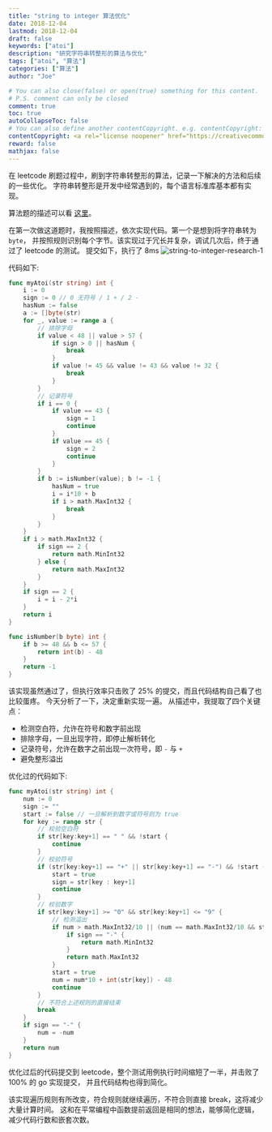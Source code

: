 ```yaml
---
title: "string to integer 算法优化"
date: 2018-12-04
lastmod: 2018-12-04
draft: false
keywords: ["atoi"]
description: "研究字符串转整形的算法与优化"
tags: ["atoi", "算法"]
categories: ["算法"]
author: "Joe"

# You can also close(false) or open(true) something for this content.
# P.S. comment can only be closed
comment: true
toc: true
autoCollapseToc: false
# You can also define another contentCopyright. e.g. contentCopyright: "This is another copyright."
contentCopyright: <a rel="license noopener" href="https://creativecommons.org/licenses/by-nc-nd/4.0/deed.zh" target="_blank">CC BY-NC-ND 4.0</a>
reward: false
mathjax: false
---
```



<!-- Edit Replace Here.-->
在 leetcode 刷题过程中，刷到字符串转整形的算法，记录一下解决的方法和后续的一些优化。
字符串转整形是开发中经常遇到的，每个语言标准库基本都有实现。

<!--more-->
算法题的描述可以看 [这里](https://leetcode.com/problems/string-to-integer-atoi/)。

在第一次做这道题时，我按照描述，依次实现代码。第一个是想到将字符串转为 `byte`，
并按照规则识别每个字节。该实现过于冗长并复杂，调试几次后，终于通过了 leetcode 的测试。
提交如下，执行了 8ms
![string-to-integer-research-1](https://i.loli.net/2019/11/13/9Bj6g2SmqHihGEM.jpg)

代码如下:
```go
func myAtoi(str string) int {
	i := 0
	sign := 0 // 0 无符号 / 1 + / 2 -
	hasNum := false
	a := []byte(str)
	for _, value := range a {
		// 排除字母
		if value < 48 || value > 57 {
			if sign > 0 || hasNum {
				break
			}
			if value != 45 && value != 43 && value != 32 {
				break
			}
		}
		// 记录符号
		if i == 0 {
			if value == 43 {
				sign = 1
				continue
			}
			if value == 45 {
				sign = 2
				continue
			}
		}
		if b := isNumber(value); b != -1 {
			hasNum = true
			i = i*10 + b
			if i > math.MaxInt32 {
				break
			}
		}
	}
	if i > math.MaxInt32 {
		if sign == 2 {
			return math.MinInt32
		} else {
			return math.MaxInt32
		}
	}
	if sign == 2 {
		i = i - 2*i
	}
	return i
}

func isNumber(b byte) int {
	if b >= 48 && b <= 57 {
		return int(b) - 48
	}
	return -1
}
```

该实现虽然通过了，但执行效率只击败了 25% 的提交，而且代码结构自己看了也比较蛋疼。
今天分析了一下，决定重新实现一遍。
从描述中，我提取了四个关键点：

- 检测空白符，允许在符号和数字前出现
- 排除字母，一旦出现字符，即停止解析转化
- 记录符号，允许在数字之前出现一次符号，即 `-` 与 `+`
- 避免整形溢出

优化过的代码如下:
```go
func myAtoi(str string) int {
	num := 0
	sign := ""
	start := false // 一旦解析到数字或符号则为 true
	for key := range str {
		// 校验空白符
		if str[key:key+1] == " " && !start {
			continue
		}
		// 校验符号
		if (str[key:key+1] == "+" || str[key:key+1] == "-") && !start {
			start = true
			sign = str[key : key+1]
			continue
		}
		// 校验数字
		if str[key:key+1] >= "0" && str[key:key+1] <= "9" {
			// 检测溢出
			if num > math.MaxInt32/10 || (num == math.MaxInt32/10 && str[key:key+1] > "7") {
				if sign == "-" {
					return math.MinInt32
				}
				return math.MaxInt32
			}
			start = true
			num = num*10 + int(str[key]) - 48
			continue
		}
		// 不符合上述规则的直接结束
		break
	}
	if sign == "-" {
		num = -num
	}
	return num
}
```

优化过后的代码提交到 leetcode，整个测试用例执行时间缩短了一半，并击败了 100% 的 go 实现提交，
并且代码结构也得到简化。

该实现遍历规则有所改变，符合规则就继续遍历，不符合则直接 break，这将减少大量计算时间。
这和在平常编程中函数提前返回是相同的想法，能够简化逻辑，减少代码行数和嵌套次数。
